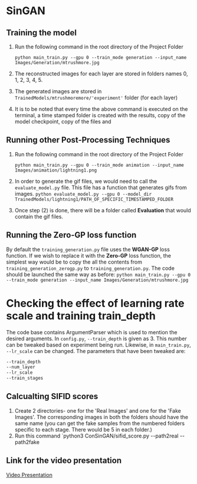 # SinGAN

## Training the model
1. Run the following command in the root directory of the Project Folder

	`python main_train.py --gpu 0 --train_mode generation --input_name Images/Generation/mtrushmore.jpg`
2. The reconstructed images for each layer are stored in folders names 0, 1, 2, 3, 4, 5.
3. The generated images are stored in `TrainedModels/mtrushmoremore/'experiment'` folder (for each layer)
4. It is to be noted that every time the above command is executed on the terminal, a time stamped folder is created with the results, copy of the model checkpoint, copy of the files and

## Running other Post-Processing Techniques
1. Run the following command in the root directory of the Project Folder

	`python main_train.py --gpu 0 --train_mode animation --input_name Images/animation/lightning1.png`
2. In order to generate the gif files, we would need to call the `evaluate_model.py` file.  This file has a function that generates gifs from images.
`python evaluate_model.py --gpu 0 --model_dir TrainedModels/lightning1/PATH_OF_SPECIFIC_TIMESTAMPED_FOLDER`
3. Once step (2) is done, there will be a folder called **Evaluation** that would contain the gif files.

## Running the Zero-GP loss function
By default the `training_generation.py` file uses the **WGAN-GP** loss function. If we wish to replace it with the **Zero-GP** loss function, the simplest way would be to copy the all the contents from `training_generation_zerogp.py` to `training_generation.py`.
The code should be launched the same way as before: `python main_train.py --gpu 0 --train_mode generation --input_name Images/Generation/mtrushmore.jpg`

# Checking the effect of learning rate scale  and training train_depth
The code base contains ArgumentParser which is used to mention the desired arguments. In `config.py`, `--train_depth` is given as 3. This number can be tweaked based on experiment being run. Likewise, in `main_train.py`, `--lr_scale` can be changed.
The parameters that have been tweaked are:
````sh
--train_depth
--num_layer
--lr_scale
--train_stages
````
## Calcualting SIFID scores

1. Create 2 directories- one for the 'Real Images' and one for the 'Fake Images'. The corresponding images in both the folders should have the same name
 	(you can get the fake samples from the numbered folders specific to each stage. There would be 5 in each folder.)
2. Run this command `python3 ConSinGAN/sifid_score.py --path2real <real images path> --path2fake <fake images path>

## Link for the video presentation
[Video Presentation](https://youtu.be/sCyih8AzsSQ)
